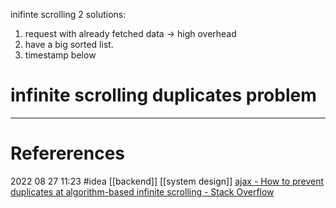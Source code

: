 inifinte scrolling 
2 solutions: 
1. request with already fetched data
-> high overhead 
2. have a big sorted list. 
3. timestamp below 











# infinite scrolling duplicates problem
--- 
# Refererences 




2022 08 27 11:23
#idea [[backend]] [[system design]]
[ajax - How to prevent duplicates at algorithm-based infinite scrolling - Stack Overflow](https://stackoverflow.com/questions/66249342/how-to-prevent-duplicates-at-algorithm-based-infinite-scrolling)



